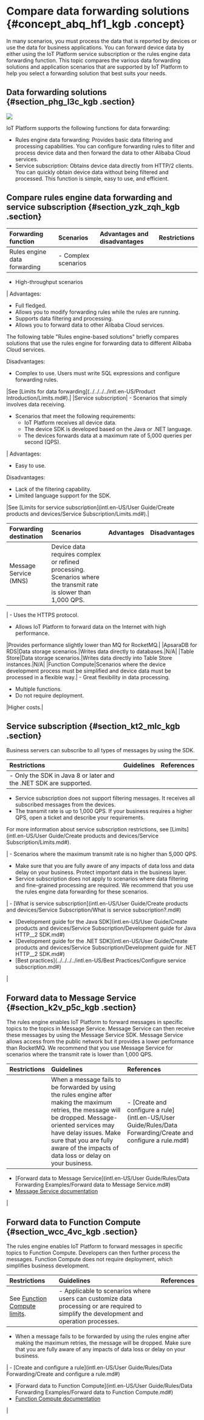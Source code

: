 # Compare data forwarding solutions {#concept_abq_hf1_kgb .concept}

In many scenarios, you must process the data that is reported by devices or use the data for business applications. You can forward device data by either using the IoT Platform service subscription or the rules engine data forwarding function. This topic compares the various data forwarding solutions and application scenarios that are supported by IoT Platform to help you select a forwarding solution that best suits your needs.

## Data forwarding solutions {#section_phg_l3c_kgb .section}

![](http://static-aliyun-doc.oss-cn-hangzhou.aliyuncs.com/assets/img/92223/155799994736895_en-US.png)

IoT Platform supports the following functions for data forwarding:

-   Rules engine data forwarding: Provides basic data filtering and processing capabilities. You can configure forwarding rules to filter and process device data and then forward the data to other Alibaba Cloud services.
-   Service subscription: Obtains device data directly from HTTP/2 clients. You can quickly obtain device data without being filtered and processed. This function is simple, easy to use, and efficient.

## Compare rules engine data forwarding and service subscription {#section_yzk_zqh_kgb .section}

|Forwarding function|Scenarios|Advantages and disadvantages|Restrictions|
|:------------------|:--------|:---------------------------|:-----------|
|Rules engine data forwarding| -   Complex scenarios
-   High-throughput scenarios

 | Advantages:

 -   Full fledged.
-   Allows you to modify forwarding rules while the rules are running.
-   Supports data filtering and processing.
-   Allows you to forward data to other Alibaba Cloud services.

The following table "Rules engine-based solutions" briefly compares solutions that use the rules engine for forwarding data to different Alibaba Cloud services.


 Disadvantages:

 -   Complex to use. Users must write SQL expressions and configure forwarding rules.

 |See [Limits for data forwarding](../../../../intl.en-US/Product Introduction/Limits.md#).|
|Service subscription| -   Scenarios that simply involves data receiving.
-   Scenarios that meet the following requirements:
    -   IoT Platform receives all device data.
    -   The device SDK is developed based on the Java or .NET language.
    -   The devices forwards data at a maximum rate of 5,000 queries per second \(QPS\).

 | Advantages:

 -   Easy to use.

 Disadvantages:

 -   Lack of the filtering capability.
-   Limited language support for the SDK.

 |See [Limits for service subscription](intl.en-US/User Guide/Create products and devices/Service Subscription/Limits.md#).|

|Forwarding destination|Scenarios|Advantages|Disadvantages|
|:---------------------|:--------|:---------|:------------|
|Message Service \(MNS\)|Device data requires complex or refined processing. Scenarios where the transmit rate is slower than 1,000 QPS.

 | -   Uses the HTTPS protocol.
-   Allows IoT Platform to forward data on the Internet with high performance.

 |Provides performance slightly lower than MQ for RocketMQ.|
|ApsaraDB for RDS|Data storage scenarios.|Writes data directly to databases.|N/A|
|Table Store|Data storage scenarios.|Writes data directly into Table Store instances.|N/A|
|Function Compute|Scenarios where the device development process must be simplified and device data must be processed in a flexible way.| -   Great flexibility in data processing.
-   Multiple functions.
-   Do not require deployment.

 |Higher costs.|

## Service subscription {#section_kt2_mlc_kgb .section}

Business servers can subscribe to all types of messages by using the SDK.

|Restrictions|Guidelines|References|
|:-----------|:---------|:---------|
| -   Only the SDK in Java 8 or later and the .NET SDK are supported.
-   Service subscription does not support filtering messages. It receives all subscribed messages from the devices.
-   The transmit rate is up to 1,000 QPS. If your business requires a higher QPS, open a ticket and describe your requirements.

 For more information about service subscription restrictions, see [Limits](intl.en-US/User Guide/Create products and devices/Service Subscription/Limits.md#).

 | -   Scenarios where the maximum transmit rate is no higher than 5,000 QPS.
-   Make sure that you are fully aware of any impacts of data loss and data delay on your business. Protect important data in the business layer.
-   Service subscription does not apply to scenarios where data filtering and fine-grained processing are required. We recommend that you use the rules engine data forwarding for these scenarios.

 | -   [What is service subscription](intl.en-US/User Guide/Create products and devices/Service Subscription/What is service subscription?.md#)
-   [Development guide for the Java SDK](intl.en-US/User Guide/Create products and devices/Service Subscription/Development guide for Java HTTP__2 SDK.md#)
-   [Development guide for the .NET SDK](intl.en-US/User Guide/Create products and devices/Service Subscription/Development guide for .NET HTTP__2 SDK.md#)
-   [Best practices](../../../../intl.en-US/Best Practices/Configure service subscription.md#)

 |

## Forward data to Message Service {#section_k2v_p5c_kgb .section}

The rules engine enables IoT Platform to forward messages in specific topics to the topics in Message Service. Message Service can then receive these messages by using the Message Service SDK. Message Service allows access from the public network but it provides a lower performance than RocketMQ. We recommend that you use Message Service for scenarios where the transmit rate is lower than 1,000 QPS.

|Restrictions|Guidelines|References|
|:-----------|:---------|:---------|
| |When a message fails to be forwarded by using the rules engine after making the maximum retries, the message will be dropped. Message-oriented services may have delay issues. Make sure that you are fully aware of the impacts of data loss or delay on your business.| -   [Create and configure a rule](intl.en-US/User Guide/Rules/Data Forwarding/Create and configure a rule.md#)
-   [Forward data to Message Service](intl.en-US/User Guide/Rules/Data Forwarding Examples/Forward data to Message Service.md#)
-   [Message Service documentation](https://www.alibabacloud.com/help/product/27412.htm)

 |

## Forward data to Function Compute {#section_wcc_4vc_kgb .section}

The rules engine enables IoT Platform to forward messages in specific topics to Function Compute. Developers can then further process the messages. Function Compute does not require deployment, which simplifies business development.

|Restrictions|Guidelines|References|
|:-----------|:---------|:---------|
|See [Function Compute limits](https://www.alibabacloud.com/help/doc-detail/51907.htm).| -   Applicable to scenarios where users can customize data processing or are required to simplify the development and operation processes.
-   When a message fails to be forwarded by using the rules engine after making the maximum retries, the message will be dropped. Make sure that you are fully aware of any impacts of data loss or delay on your business.

 | -   [Create and configure a rule](intl.en-US/User Guide/Rules/Data Forwarding/Create and configure a rule.md#)
-   [Forward data to Function Compute](intl.en-US/User Guide/Rules/Data Forwarding Examples/Forward data to Function Compute.md#)
-   [Function Compute documentation](https://www.alibabacloud.com/help/product/50980.htm)

 |

